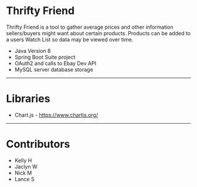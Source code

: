 # Thrifty Friend

Thrifty Friend is a tool to gather average prices and other information sellers/buyers might want about certain products. Products can be added to a users Watch List so data may be viewed over time.

* Java Version 8 
* Spring Boot Suite project
* OAuth2 and calls to Ebay Dev API
* MySQL server database storage

---
# Libraries
* Chart.js - https://www.chartjs.org/

---
# Contributors

* Kelly H
* Jaclyn W
* Nick M
* Lance S
